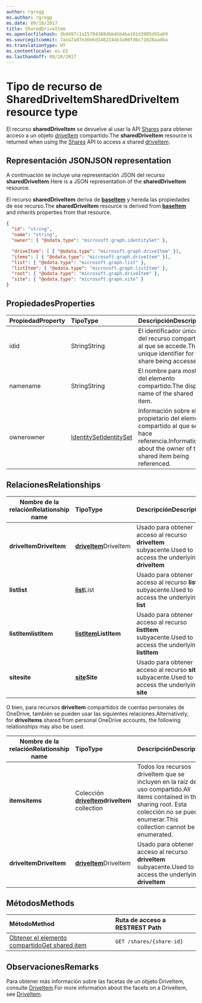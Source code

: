 ```yaml
---
author: rgregg
ms.author: rgregg
ms.date: 09/10/2017
title: SharedDriveItem
ms.openlocfilehash: 3b4497c1a15704388dbb4bb4ba181d3985d65a69
ms.sourcegitcommit: 7aea7a97e36e6d146214de3a90fdbc71628aadba
ms.translationtype: HT
ms.contentlocale: es-ES
ms.lasthandoff: 09/28/2017
---
```

# <a name="shareddriveitem-resource-type"></a><span data-ttu-id="25647-102">Tipo de recurso de SharedDriveItem</span><span class="sxs-lookup"><span data-stu-id="25647-102">SharedDriveItem resource type</span></span>

<span data-ttu-id="25647-103">El recurso **sharedDriveItem** se devuelve al usar la API [Shares](../api/shares_get.md) para obtener acceso a un objeto [driveItem](driveitem.md) compartido.</span><span class="sxs-lookup"><span data-stu-id="25647-103">The **sharedDriveItem** resource is returned when using the [Shares](../api/shares_get.md) API to access a shared [driveItem](driveitem.md).</span></span>

## <a name="json-representation"></a><span data-ttu-id="25647-104">Representación JSON</span><span class="sxs-lookup"><span data-stu-id="25647-104">JSON representation</span></span>

<span data-ttu-id="25647-105">A continuación se incluye una representación JSON del recurso **sharedDriveItem**.</span><span class="sxs-lookup"><span data-stu-id="25647-105">Here is a JSON representation of the **sharedDriveItem** resource.</span></span>

<span data-ttu-id="25647-106">El recurso **sharedDriveItem** deriva de [**baseItem**](baseitem.md) y hereda las propiedades de ese recurso.</span><span class="sxs-lookup"><span data-stu-id="25647-106">The **sharedDriveItem** resource is derived from [**baseItem**](baseitem.md) and inherits properties from that resource.</span></span>

<!-- {
  "blockType": "resource",
  "optionalProperties": [  ],
  "@odata.type": "microsoft.graph.sharedDriveItem"
}-->

```json
{
  "id": "string",
  "name": "string",
  "owner": { "@odata.type": "microsoft.graph.identitySet" },

  "driveItem": [ { "@odata.type": "microsoft.graph.driveItem" }],
  "items": [ { "@odata.type": "microsoft.graph.driveItem" }],
  "list": { "@odata.type": "microsoft.graph.list" },
  "listItem": { "@odata.type": "microsoft.graph.listItem" },
  "root": { "@odata.type": "microsoft.graph.driveItem" },
  "site": { "@odata.type": "microsoft.graph.site" }
}
```

## <a name="properties"></a><span data-ttu-id="25647-107">Propiedades</span><span class="sxs-lookup"><span data-stu-id="25647-107">Properties</span></span>

| <span data-ttu-id="25647-108">Propiedad</span><span class="sxs-lookup"><span data-stu-id="25647-108">Property</span></span> | <span data-ttu-id="25647-109">Tipo</span><span class="sxs-lookup"><span data-stu-id="25647-109">Type</span></span>                          | <span data-ttu-id="25647-110">Descripción</span><span class="sxs-lookup"><span data-stu-id="25647-110">Description</span></span>                                                      |
| :------- | :---------------------------- | :--------------------------------------------------------------- |
| <span data-ttu-id="25647-111">id</span><span class="sxs-lookup"><span data-stu-id="25647-111">id</span></span>       | <span data-ttu-id="25647-112">String</span><span class="sxs-lookup"><span data-stu-id="25647-112">String</span></span>                        | <span data-ttu-id="25647-113">El identificador único del recurso compartido al que se accede.</span><span class="sxs-lookup"><span data-stu-id="25647-113">The unique identifier for the share being accessed.</span></span>              |
| <span data-ttu-id="25647-114">name</span><span class="sxs-lookup"><span data-stu-id="25647-114">name</span></span>     | <span data-ttu-id="25647-115">String</span><span class="sxs-lookup"><span data-stu-id="25647-115">String</span></span>                        | <span data-ttu-id="25647-116">El nombre para mostrar del elemento compartido.</span><span class="sxs-lookup"><span data-stu-id="25647-116">The display name of the shared item.</span></span>                             |
| <span data-ttu-id="25647-117">owner</span><span class="sxs-lookup"><span data-stu-id="25647-117">owner</span></span>    | [<span data-ttu-id="25647-118">IdentitySet</span><span class="sxs-lookup"><span data-stu-id="25647-118">IdentitySet</span></span>](identityset.md) | <span data-ttu-id="25647-119">Información sobre el propietario del elemento compartido al que se hace referencia.</span><span class="sxs-lookup"><span data-stu-id="25647-119">Information about the owner of the shared item being referenced.</span></span> |

## <a name="relationships"></a><span data-ttu-id="25647-120">Relaciones</span><span class="sxs-lookup"><span data-stu-id="25647-120">Relationships</span></span>

| <span data-ttu-id="25647-121">Nombre de la relación</span><span class="sxs-lookup"><span data-stu-id="25647-121">Relationship name</span></span> | <span data-ttu-id="25647-122">Tipo</span><span class="sxs-lookup"><span data-stu-id="25647-122">Type</span></span>                | <span data-ttu-id="25647-123">Descripción</span><span class="sxs-lookup"><span data-stu-id="25647-123">Description</span></span>
| ------------------|:--------------------|:-----------------------------------
| <span data-ttu-id="25647-124">**driveItem**</span><span class="sxs-lookup"><span data-stu-id="25647-124">**DriveItem**</span></span>     | <span data-ttu-id="25647-125">[**driveItem**][driveItem]</span><span class="sxs-lookup"><span data-stu-id="25647-125">DriveItem</span></span>   | <span data-ttu-id="25647-126">Usado para obtener acceso al recurso **driveItem** subyacente.</span><span class="sxs-lookup"><span data-stu-id="25647-126">Used to access the underlying **driveItem**</span></span>
| <span data-ttu-id="25647-127">**list**</span><span class="sxs-lookup"><span data-stu-id="25647-127">**list**</span></span>          | <span data-ttu-id="25647-128">[**list**][list]</span><span class="sxs-lookup"><span data-stu-id="25647-128">List</span></span>        | <span data-ttu-id="25647-129">Usado para obtener acceso al recurso **list** subyacente.</span><span class="sxs-lookup"><span data-stu-id="25647-129">Used to access the underlying **list**</span></span>
| <span data-ttu-id="25647-130">**listItem**</span><span class="sxs-lookup"><span data-stu-id="25647-130">**listItem**</span></span>      | <span data-ttu-id="25647-131">[**listItem**][listItem]</span><span class="sxs-lookup"><span data-stu-id="25647-131">**ListItem**</span></span>    | <span data-ttu-id="25647-132">Usado para obtener acceso al recurso **listItem** subyacente.</span><span class="sxs-lookup"><span data-stu-id="25647-132">Used to access the underlying **listItem**</span></span>
| <span data-ttu-id="25647-133">**site**</span><span class="sxs-lookup"><span data-stu-id="25647-133">**site**</span></span>          | <span data-ttu-id="25647-134">[**site**][site]</span><span class="sxs-lookup"><span data-stu-id="25647-134">**Site**</span></span>        | <span data-ttu-id="25647-135">Usado para obtener acceso al recurso **site** subyacente.</span><span class="sxs-lookup"><span data-stu-id="25647-135">Used to access the underlying **site**</span></span>


<span data-ttu-id="25647-136">O bien, para recursos **driveItem** compartidos de cuentas personales de OneDrive, también se pueden usar las siguientes relaciones.</span><span class="sxs-lookup"><span data-stu-id="25647-136">Alternatively, for **driveItems** shared from personal OneDrive accounts, the following relationships may also be used.</span></span>

| <span data-ttu-id="25647-137">Nombre de la relación</span><span class="sxs-lookup"><span data-stu-id="25647-137">Relationship name</span></span> | <span data-ttu-id="25647-138">Tipo</span><span class="sxs-lookup"><span data-stu-id="25647-138">Type</span></span>                         | <span data-ttu-id="25647-139">Descripción</span><span class="sxs-lookup"><span data-stu-id="25647-139">Description</span></span>
| ------------------|:-----------------------------|:-----------------------------------
| <span data-ttu-id="25647-140">**items**</span><span class="sxs-lookup"><span data-stu-id="25647-140">**items**</span></span>         | <span data-ttu-id="25647-141">Colección [**driveItem**][driveItem]</span><span class="sxs-lookup"><span data-stu-id="25647-141">**driveItem** collection</span></span> | <span data-ttu-id="25647-142">Todos los recursos driveItem que se incluyen en la raíz de uso compartido.</span><span class="sxs-lookup"><span data-stu-id="25647-142">All items contained in the sharing root.</span></span> <span data-ttu-id="25647-143">Esta colección no se puede enumerar.</span><span class="sxs-lookup"><span data-stu-id="25647-143">This collection cannot be enumerated.</span></span>
| <span data-ttu-id="25647-144">**driveItem**</span><span class="sxs-lookup"><span data-stu-id="25647-144">**DriveItem**</span></span>     | <span data-ttu-id="25647-145">[**driveItem**][driveItem]</span><span class="sxs-lookup"><span data-stu-id="25647-145">DriveItem</span></span>            | <span data-ttu-id="25647-146">Usado para obtener acceso al recurso **driveItem** subyacente.</span><span class="sxs-lookup"><span data-stu-id="25647-146">Used to access the underlying **driveItem**</span></span>

[driveItem]: driveItem.md
[list]: list.md
[listItem]: listItem.md
[site]: site.md

## <a name="methods"></a><span data-ttu-id="25647-147">Métodos</span><span class="sxs-lookup"><span data-stu-id="25647-147">Methods</span></span>

| <span data-ttu-id="25647-148">Método</span><span class="sxs-lookup"><span data-stu-id="25647-148">Method</span></span>                                  | <span data-ttu-id="25647-149">Ruta de acceso a REST</span><span class="sxs-lookup"><span data-stu-id="25647-149">REST Path</span></span>                |
| :-------------------------------------- | :----------------------- |
| [<span data-ttu-id="25647-150">Obtener el elemento compartido</span><span class="sxs-lookup"><span data-stu-id="25647-150">Get shared item</span></span>](../api/shares_get.md) | `GET /shares/{share-id}` |

## <a name="remarks"></a><span data-ttu-id="25647-151">Observaciones</span><span class="sxs-lookup"><span data-stu-id="25647-151">Remarks</span></span>

<span data-ttu-id="25647-152">Para obtener más información sobre las facetas de un objeto DriveItem, consulte [DriveItem](driveitem.md).</span><span class="sxs-lookup"><span data-stu-id="25647-152">For more information about the facets on a DriveItem, see [DriveItem](driveitem.md).</span></span>

<!-- {
  "type": "#page.annotation",
  "description": "Share resource returns information about a shared item or collection of items.",
  "keywords": "share,shared,sharing root,shared files, shared items",
  "section": "documentation",
  "tocPath": "Resources/Share"
} -->
